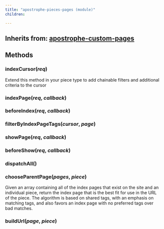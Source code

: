 ```yaml
---
title: "apostrophe-pieces-pages (module)"
children:

---
```

## Inherits from: [apostrophe-custom-pages](../apostrophe-custom-pages/index.html)

## Methods
### indexCursor(*req*)
Extend this method in your piece type to add
chainable filters and additional criteria to the cursor
### indexPage(*req*, *callback*)

### beforeIndex(*req*, *callback*)

### filterByIndexPageTags(*cursor*, *page*)

### showPage(*req*, *callback*)

### beforeShow(*req*, *callback*)

### dispatchAll()

### chooseParentPage(*pages*, *piece*)
Given an array containing all of the index pages that
exist on the site and an individual piece, return the
index page that is the best fit for use in the URL of
the piece. The algorithm is based on shared tags, with
an emphasis on matching tags, and also favors an index
page with no preferred tags over bad matches.
### buildUrl(*page*, *piece*)

